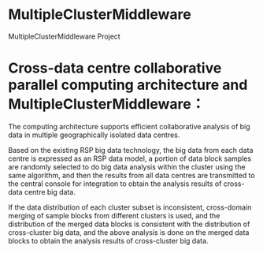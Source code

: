 # MultipleClusterMiddleware
MultipleClusterMiddleware Project

# Cross-data centre collaborative parallel computing architecture and MultipleClusterMiddleware：

The computing architecture supports efficient collaborative analysis of big data in multiple geographically isolated data centres. 

Based on the existing RSP big data technology, the big data from each data centre is expressed as an RSP data model, a portion of data block samples are randomly selected to do big data analysis within the cluster using the same algorithm, and then the results from all data centres are transmitted to the central console for integration to obtain the analysis results of cross-data centre big data. 

If the data distribution of each cluster subset is inconsistent, cross-domain merging of sample blocks from different clusters is used, and the distribution of the merged data blocks is consistent with the distribution of cross-cluster big data, and the above analysis is done on the merged data blocks to obtain the analysis results of cross-cluster big data.
